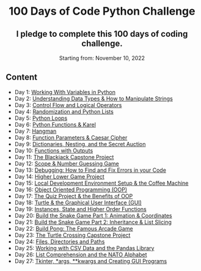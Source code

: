 <h1 align="center">
     100 Days of Code Python Challenge
</h1>

<h2 align="center">
  I pledge to complete this 100 days of coding challenge.
</h2>

<p align="center">
  Starting from: November 10, 2022
</p>

## Content

- Day 1: [Working With Variables in Python](https://github.com/Eitankhromz/100-Days-of-Code-Python-Challenge/tree/main/Day_1)
- Day 2: [Understanding Data Types & How to Manipulate Strings](https://github.com/Eitankhromz/100-Days-of-Code-Python-Challenge/tree/main/Day%202)
- Day 3: [Control Flow and Logical Operators](https://github.com/Eitankhromz/100-Days-of-Code-Python-Challenge/tree/main/Day%203)
- Day 4: [Randomization and Python Lists](https://github.com/Eitankhromz/100-Days-of-Code-Python-Challenge/tree/main/Day_4)
- Day 5: [Python Loops](https://github.com/Eitankhromz/100-Days-of-Code-Python-Challenge/tree/main/Day_5)
- Day 6: [Python Functions & Karel](https://github.com/Eitankhromz/100-Days-of-Code-Python-Challenge/tree/main/Day_6)
- Day 7: [Hangman](https://github.com/Eitankhromz/100-Days-of-Code-Python-Challenge/tree/main/Day_7)
- Day 8: [Function Parameters & Caesar Cipher](https://github.com/Eitankhromz/100-Days-of-Code-Python-Challenge/tree/main/Day_8)
- Day 9: [Dictionaries, Nesting, and the Secret Auction](https://github.com/Eitankhromz/100-Days-of-Code-Python-Challenge/tree/main/Day_9)
- Day 10: [Functions with Outputs](https://github.com/Eitankhromz/100-Days-of-Code-Python-Challenge/tree/main/Day_10)
- Day 11: [The Blackjack Capstone Project](https://github.com/Eitankhromz/100-Days-of-Code-Python-Challenge/tree/main/Day_11)
- Day 12: [Scope & Number Guessing Game](https://github.com/Eitankhromz/100-Days-of-Code-Python-Challenge/tree/main/Day_12)
- Day 13: [Debugging: How to Find and Fix Errors in your Code](https://github.com/Eitankhromz/100-Days-of-Code-Python-Challenge/tree/main/Day_13)
- Day 14: [Higher Lower Game Project](https://github.com/Eitankhromz/100-Days-of-Code-Python-Challenge/tree/main/Day_14)
- Day 15: [Local Development Environment Setup & the Coffee Machine](https://github.com/Eitankhromz/100-Days-of-Code-Python-Challenge/tree/main/Day_15)
- Day 16: [Object Oriented Programming (OOP)](https://github.com/Eitankhromz/100-Days-of-Code-Python-Challenge/tree/main/Day_16)
- Day 17: [The Quiz Project & the Benefits of OOP](https://github.com/Eitankhromz/100-Days-of-Code-Python-Challenge/tree/main/Day_17)
- Day 18: [Turtle & the Graphical User Interface (GUI)](https://github.com/Eitankhromz/100-Days-of-Code-Python-Challenge/tree/main/Day_18)
- Day 19: [Instances, State and Higher Order Functions](https://github.com/Eitankhromz/100-Days-of-Code-Python-Challenge/tree/main/Day_19)
- Day 20: [Build the Snake Game Part 1: Animation & Coordinates](https://github.com/Eitankhromz/100-Days-of-Code-Python-Challenge/tree/main/Day_20)
- Day 21: [Build the Snake Game Part 2: Inheritance & List Slicing](https://github.com/Eitankhromz/100-Days-of-Code-Python-Challenge/tree/main/Day_21)
- Day 22: [Build Pong: The Famous Arcade Game](https://github.com/Eitankhromz/100-Days-of-Code-Python-Challenge/tree/main/Day_22)
- Day 23: [The Turtle Crossing Capstone Project](https://github.com/Eitankhromz/100-Days-of-Code-Python-Challenge/tree/main/Day_23)
- Day 24: [Files, Directories and Paths](https://github.com/Eitankhromz/100-Days-of-Code-Python-Challenge/tree/main/Day_24)
- Day 25: [Working with CSV Data and the Pandas Library](https://github.com/Eitankhromz/100-Days-of-Code-Python-Challenge/tree/main/Day_25)
- Day 26: [List Comprehension and the NATO Alphabet](https://github.com/Eitankhromz/100-Days-of-Code-Python-Challenge/tree/main/Day_26)
- Day 27: [Tkinter, *args, **kwargs and Creating GUI Programs](https://github.com/Eitankhromz/100-Days-of-Code-Python-Challenge/tree/main/Day_27)
